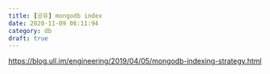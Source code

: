 ```yaml
---
title: [공유] mongodb index
date: 2020-11-09 06:11:94
category: db
draft: true
---
```


https://blog.ull.im/engineering/2019/04/05/mongodb-indexing-strategy.html
